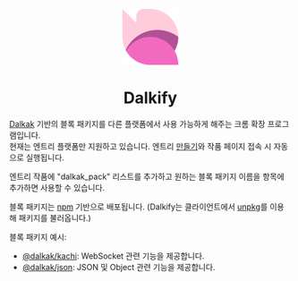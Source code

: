 <p align="center">
  <img src="https://raw.githubusercontent.com/gnlow/id/master/Dalkak/dalkify/dalkify.svg?sanitize=true" width="100"></img>
</p>
<h1 align="center">Dalkify</h1>

[Dalkak](https://github.com/gnlow/Dalkak/) 기반의 블록 패키지를 다른 플랫폼에서 사용 가능하게 해주는 크롬 확장 프로그램입니다.  
현재는 엔트리 플랫폼만 지원하고 있습니다.
엔트리 [만들기](https://playentry.org/ws)와 작품 페이지 접속 시 자동으로 실행됩니다.

엔트리 작품에 "dalkak_pack" 리스트를 추가하고 원하는 블록 패키지 이름을 항목에 추가하면 사용할 수 있습니다.

블록 패키지는 [npm](https://npm.im/) 기반으로 배포됩니다. (Dalkify는 클라이언트에서 [unpkg](https://unpkg.com)를 이용해 패키지를 불러옵니다.)

블록 패키지 예시:
- [@dalkak/kachi](https:/github.com/Dalkak/Kachi/): WebSocket 관련 기능을 제공합니다.
- [@dalkak/json](https:/github.com/Dalkak/JSON/): JSON 및 Object 관련 기능을 제공합니다.
